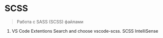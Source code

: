 # SCSS 
>
> Работа с SASS (SCSS) файлами
>

1. VS Code Extentions 
Search and choose vscode-scss. SCSS IntelliSense